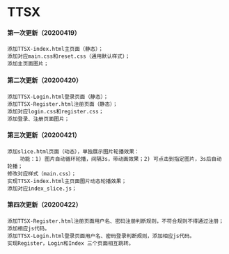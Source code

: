 # TTSX
#### 第一次更新（20200419）

```
添加TTSX-index.html主页面（静态）；
添加对应main.css和reset.css（通用默认样式）；
添加主页面图片；
```

#### 第二次更新（20200420）

```
添加TTSX-Login.html登录页面（静态）；
添加TTSX-Register.html注册页面（静态）；
添加对应login.css和register.css；
添加登录、注册页面图片；
```

#### 第三次更新（20200421）

```
添加slice.html页面（动态），单独展示图片轮播效果：
	功能：1) 图片自动循环轮播，间隔3s，带动画效果；2) 可点击到指定图片，3s后自动轮播；
修改对应样式（main.css）；
实现TTSX-index.html主页面图片动态轮播效果；
添加对应index_slice.js；
```

#### 第四次更新（20200422）

```
添加TTSX-Register.html注册页面用户名、密码注册判断规则，不符合规则不得通过注册；添加相应js代码。
添加TTSX-Login.html登录页面用户名、密码登录判断规则，添加相应js代码。
实现Register，Login和Index 三个页面相互跳转。
```

